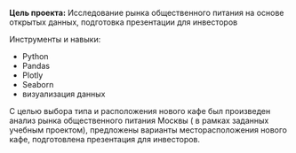 
**Цель проекта:** Исследование рынка общественного питания на основе открытых данных, подготовка презентации для инвесторов

Инструменты и навыки:

- Python 
- Pandas
- Plotly
- Seaborn  
- визуализация данных

С целью выбора типа и расположения нового кафе был произведен анализ рынка общественного питания Москвы ( в рамках заданных учебным проектом), предложены варианты месторасположения нового кафе, подготовлена презентация для инвесторов.  

